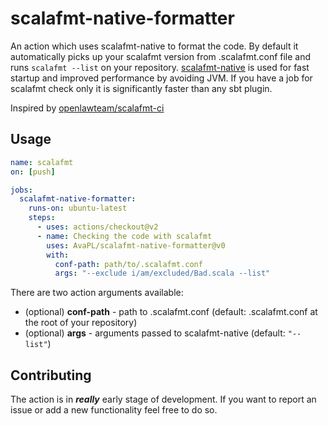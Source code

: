 # scalafmt-native-formatter
An action which uses scalafmt-native to format the code. By default it automatically picks up your scalafmt version from .scalafmt.conf file and runs `scalafmt --list` on your repository. [scalafmt-native](https://scalameta.org/scalafmt/docs/installation.html#native-image) is used for fast startup and improved performance by avoiding JVM. If you have a job for scalafmt check only it is significantly faster than any sbt plugin.

Inspired by [openlawteam/scalafmt-ci](https://github.com/openlawteam/scalafmt-ci)

## Usage

```yaml
name: scalafmt
on: [push]

jobs:
  scalafmt-native-formatter:
    runs-on: ubuntu-latest
    steps:
      - uses: actions/checkout@v2
      - name: Checking the code with scalafmt
        uses: AvaPL/scalafmt-native-formatter@v0
        with:
          conf-path: path/to/.scalafmt.conf
          args: "--exclude i/am/excluded/Bad.scala --list"
```

There are two action arguments available:
* (optional) **conf-path** - path to .scalafmt.conf (default: .scalafmt.conf at the root of your repository)
* (optional) **args** - arguments passed to scalafmt-native (default: `"--list"`)

## Contributing
The action is in ***really*** early stage of development. If you want to report an issue or add a new functionality feel free to do so.
